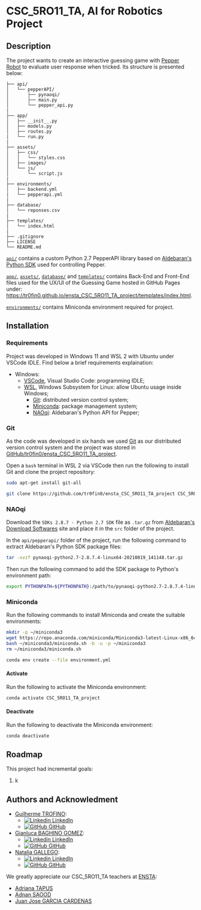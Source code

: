 # CSC_5RO11_TA, AI for Robotics Project

## Description

The project wants to create an interactive guessing game with [Pepper Robot](https://us.softbankrobotics.com/pepper) to evaluate user response when tricked. Its structure is presented below:

```
├── api/
│   └── pepperAPI/
│       ├── pynaoqi/
│       ├── main.py
│       └── pepper_api.py
|
├── app/
│   ├── __init__.py
│   ├── models.py
│   ├── routes.py
|   └── run.py
|
├── assets/
│   ├── css/
│   │   └── styles.css
│   ├── images/
│   └── js/
│       └── script.js
|
├── environments/
│   ├── backend.yml
|   └── pepperapi.yml
|
├── database/
│   └── reponses.csv
|
├── templates/
│   └── index.html
|
├── .gitignore
├── LICENSE
└── README.md
```

[`api/`](./api/) contains a custom Python 2.7 PepperAPI library based on [Aldebaran's Python SDK](https://www.aldebaran.com/en/support/nao-6/downloads-softwares) used for controlling Pepper.

[`app/`](./app/), [`assets/`](./assets/), [`database/`](./database/) and [`templates/`](./templates/) contains Back-End and Front-End files used for the UX/UI of the Guessing Game hosted in GitHub Pages under: https://tr0fin0.github.io/ensta_CSC_5RO11_TA_project/templates/index.html.

[`environments/`](./environments/) contains Miniconda environment required for project.

## Installation

### Requirements

Project was developed in Windows 11 and WSL 2 with Ubuntu under VSCode IDLE. Find below a brief requirements explaination:
- Windows:
  - [VSCode](https://code.visualstudio.com/download), Visual Studio Code: programming IDLE;
  - [WSL](https://learn.microsoft.com/en-us/windows/wsl/install), Windows Subsystem for Linux: allow Ubuntu usage inside Windows;
    - [Git](https://git-scm.com/downloads): distributed version control system;
    - [Miniconda](https://docs.anaconda.com/miniconda/miniconda-install/): package management system;
    - [NAOqi](https://www.aldebaran.com/en/support/nao-6/downloads-softwares): Aldebaran's Python API for Pepper;

### Git

As the code was developed in six hands we used [Git](https://git-scm.com/) as our distributed version control system and the project was stored in [GitHub/tr0fin0/ensta_CSC_5RO11_TA_project](https://github.com/tr0fin0/ensta_CSC_5RO11_TA_project).

Open a `bash` terminal in WSL 2 via VSCode then run the following to install Git and clone the project repository:

```bash
sudo apt-get install git-all

git clone https://github.com/tr0fin0/ensta_CSC_5RO11_TA_project CSC_5RO11_TA_project
```

### NAOqi

Download the `SDKs 2.8.7 - Python 2.7 SDK` file as `.tar.gz` from [Aldebaran's Download Softwares](https://www.aldebaran.com/en/support/nao-6/downloads-softwares) site and place it in the `src` folder of the project.

In the `api/pepperapi/` folder of the project, run the following command to extract Aldebaran's Python SDK package files:

```bash
tar -xvzf pynaoqi-python2.7-2.8.7.4-linux64-20210819_141148.tar.gz
```

Then run the following command to add the SDK package to Python's environment path:

```bash
export PYTHONPATH=${PYTHONPATH}:/path/to/pynaoqi-python2.7-2.8.7.4-linux64-20210819_141148/lib/python2.7/site-packages
```

### Miniconda

Run the following commands to install Miniconda and create the suitable environments:

```bash
mkdir -p ~/miniconda3
wget https://repo.anaconda.com/miniconda/Miniconda3-latest-Linux-x86_64.sh -O ~/miniconda3/miniconda.sh
bash ~/miniconda3/miniconda.sh -b -u -p ~/miniconda3
rm ~/miniconda3/miniconda.sh

conda env create --file environment.yml
```

#### Activate

Run the following to activate the Miniconda environment:
```bash
conda activate CSC_5RO11_TA_project
```

#### Deactivate

Run the following to deactivate the Miniconda environment:
```bash
conda deactivate
```

## Roadmap
This project had incremental goals:
1. k

## Authors and Acknowledment
- [Guilherme TROFINO](mailto:guilherme.trofino@ensta-paris.fr):
  - [![Linkedin](https://i.stack.imgur.com/gVE0j.png) LinkedIn](https://www.linkedin.com/in/guilherme-trofino/)
  - [![GitHub](https://i.stack.imgur.com/tskMh.png) GitHub](https://github.com/tr0fin0)
- [Gianluca BAGHINO GOMEZ](mailto:gianluca.baghino@ensta-paris.fr):
  - [![Linkedin](https://i.stack.imgur.com/gVE0j.png) LinkedIn]()
  - [![GitHub](https://i.stack.imgur.com/tskMh.png) GitHub](https://github.com/gianlucabaghino)
- [Natalia GALLEGO](mailto:natalia.gallego@ensta-paris.fr):
  - [![Linkedin](https://i.stack.imgur.com/gVE0j.png) LinkedIn](https://www.linkedin.com/in/natalia-gallego-castrillon-825a4b208/)
  - [![GitHub](https://i.stack.imgur.com/tskMh.png) GitHub](https://github.com/NataliaGCR)

We greatly appreciate our CSC_5RO11_TA teachers at [ENSTA](https://www.ensta-paris.fr/):
- [Adriana TAPUS](mailto:adriana.tapus@ensta-paris.fr)
- [Adnan SAOOD](mailto:adnan.saood@ensta-paris.fr)
- [Juan Jose GARCIA CARDENAS](mailto:juan-jose.garcia@ensta-paris.fr)
